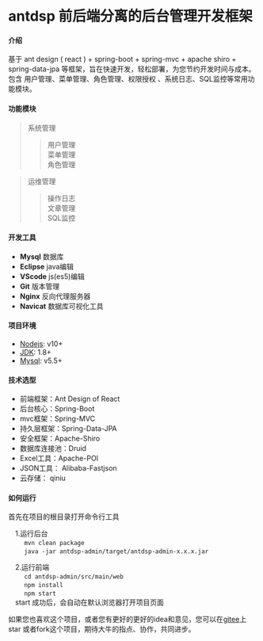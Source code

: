 # antdsp 前后端分离的后台管理开发框架

#### 介绍
基于 ant design ( react ) + spring-boot + spring-mvc + apache shiro + spring-data-jpa 等框架，旨在快速开发，轻松部署，为您节约开发时间与成本。包含 用户管理、菜单管理、角色管理、权限授权 、系统日志、SQL监控等常用功能模块。

#### 功能模块

   > 系统管理  
   >> 用户管理  
   >> 菜单管理  
   >> 角色管理  

   > 运维管理  
   >> 操作日志  
   >> 文章管理  
   >> SQL监控  

#### 开发工具
* **Mysql**             数据库  
* **Eclipse**           java编辑  
* **VScode**           js(es5)编辑  
* **Git**               版本管理  
* **Nginx**             反向代理服务器  
* **Navicat**           数据库可视化工具  

#### 项目环境

* [Nodejs](https://nodejs.org/en/download/): v10+  
* [JDK](https://www.oracle.com/technetwork/java/javase/downloads/jdk8-downloads-2133151.html): 1.8+  
* [Mysql](https://www.mysql.com/downloads/): v5.5+  

#### 技术选型

* 前端框架：Ant Design of React  
* 后台核心：Spring-Boot  
* mvc框架：Spring-MVC  
* 持久层框架：Spring-Data-JPA  
* 安全框架：Apache-Shiro  
* 数据库连接池：Druid  
* Excel工具：Apache-POI
* JSON工具： Alibaba-Fastjson
* 云存储： qiniu

#### 如何运行

首先在项目的根目录打开命令行工具

&emsp;1.运行后台  
    &emsp;&emsp; `mvn clean package`  
    &emsp;&emsp; `java -jar antdsp-admin/target/antdsp-admin-x.x.x.jar`  

&emsp;2.运行前端  
    &emsp;&emsp; `cd antdsp-admin/src/main/web`  
    &emsp;&emsp; `npm install`  
    &emsp;&emsp; `npm start`  
&emsp;start 成功后，会自动在默认浏览器打开项目页面


如果您也喜欢这个项目，或者您有更好的更好的idea和意见，您可以在[gitee](https://gitee.com/loving_stranges/Antd-Spring)上 star 或者fork这个项目，期待大牛的指点、协作，共同进步。